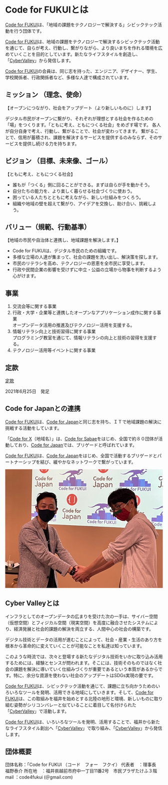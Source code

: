 # Code for FUKUIとは

[Code for FUKUI](index.html)は、「地域の課題をテクノロジーで解決する」シビックテック活動を行う団体です。

[Code for FUKUI](index.html)は、地域の課題をテクノロジーで解決するシビックテック活動を通じて、自らが考え、行動し、繋がりながら、より良いまちを作れる環境を広めていくことを目的としています。新たなライフスタイルを創造し、「[CyberValley](https://cybervalley.jp/)」から発信します。

[Code for FUKUI](index.html)の会員は、同じ志を持った、エンジニア、デザイナー、学生、学校関係者、行政関係者など、多様な人達で構成されています。

## ミッション （理念、使命）

【オープンにつながり、社会をアップデート（より新しいものに）します】

デジタル市民がオープンに繋がり、それぞれが理想とする社会を作るための「場」をつくります。「ともに考え、ともにつくる社会」をめざす場です。
各人が自分自身で考え、行動し、繋がることで、社会が変わってきます。
繋がることで、信用が蓄積され、課題を解決するサービスを提供するのみならず、そのサービスを提供し続ける力を持ちます。

## ビジョン （目標、未来像、ゴール）

【ともに考え、ともにつくる社会】

- 誰もが「つくる」側に回ることができる。まずは自らが手を動かそう。
- 自分たちの能力を、より楽しく暮らせる社会づくりに使おう。
- 困っている人たちとともに考えながら、新しい仕組みをつくろう。
- 組織や地域の壁を超えて繋がり、アイデアを交換し、助け合い、挑戦しよう。

## バリュー（規範、行動基準）

【地域の市民や自治体と連携し、地域課題を解決します。】

- Code for FUKUIは、デジタル市民のための組織です。
- 多様な立場の人達が集まって、社会の課題を洗い出し、解決策を探します。
- 市民のリテラシを高め、テクノロジーの恩恵を全市民に享受します。
- 行政や民間企業の影響を受けずに中立・公益の立場から物事を判断するよう心がけます。

## 事業

1. 交流会等に関する事業
2. 行政・大学・企業等と連携したオープンなアプリケーション成作に関する事業\
   オープンデータ活用の推進及びテクノロジー活用を支援する。
3. 情報リテラシ向上と技術習得に関する事業\
   プログラミング教室を通じて、情報リテラシの向上と技術の習得を支援する。
4. テクノロジー活用等イベントに関する事業

## 定款

[定款](teikan.html)

2021年6月25日　発足


## Code for Japanとの連携

[Code for FUKUI](index.html)は、[Code for Japan](https://www.code4japan.org/)と同じ志を持ち、ＩＴで地域課題の解決に挑戦する活動をしています。

「[Code for X](https://www.code4japan.org/brigade)（地域名）」は、[Code for Sabae](https://c4.sabae.cc/)をはじめ、全国で約８０団体が活動しており、[Code for Japan](https://www.code4japan.org/)では、ブリゲードと呼ばれています。

[Code for FUKUI](index.html)は、[Code for Japan](https://www.code4japan.org/)をはじめ、全国で活動するブリゲードとパートナーシップを結び、緩やかなネットワークで繋がっています。

![](C4Jteiketu.jpg)


## Cyber Valleyとは

インフラとしてのオープンデータの広まりを受けた次の一手は、サイバー空間（仮想空間）とフィジカル空間（現実空間）を高度に融合させたシステムにより、経済発展と社会的課題の解決を両立する、人間中心の社会の構築です。

デジタル技術とデータの活用が進むことによって、社会・産業・生活のあり方を根本から革命的に変えていくことが可能なことを私達は知っています。

このような時流では、次々と登場する新たなデジタル技術をいかに取り込み活用するためには、経験とセンスが問われます。そこには、技術そのものではなく社会の課題を解決に導いていく仕組みづくりが重要であるという本質があるからです。特に、余分な資源を使わない社会のアップデートはSDGs実現の要です。

[Code for FUKUI](index.html)は、シビックテック活動を通じて、課題に立ち向かうためのいろいろなツールを発明、活用できる地域にしていきます。そして、[Code for FUKUI](index.html)は、この取組みを福井を始めとする北陸の地形と環境、新しいものに取り組む姿勢がシリコンバレーと似ていることに着目して名付けられた「[CyberValley](https://cybervalley.jp/)」で活動します。

[Code for FUKUI](index.html)は、いろいろなツールを発明、活用することで、福井から新たなライフスタイル創出へ「[CyberValley](https://cybervalley.jp/)」で取り組み、「[CyberValley](https://cybervalley.jp/)」から発信します。


## 団体概要

団体名称：「Code for FUKUI （コード　フォー　フクイ）
代表者　：理事長　福野泰介
所在地　：福井県越前市府中一丁目11番2号　市民プラザたけふ３階
mail   ：code4fukui (＠gmail.com)



